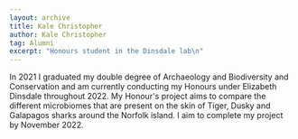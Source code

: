 ```yaml
---
layout: archive
title: Kale Christopher
author: Kale Christopher
tag: Alumni
excerpt: "Honours student in the Dinsdale lab\n"
---
```


In 2021 I graduated my double degree of Archaeology and Biodiversity and Conservation and am currently
conducting my Honours under Elizabeth Dinsdale throughout 2022. My Honour's project aims to compare the 
different microbiomes that are present on the skin of Tiger, Dusky and Galapagos sharks around the Norfolk 
island. I aim to complete my project by November 2022.
